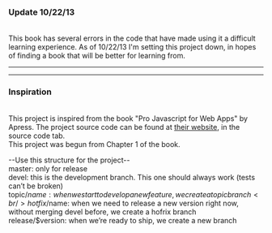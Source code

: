<h3>Update 10/22/13</h3>
<br/>
This book has several errors in the code that have made using it a difficult learning experience.
As of 10/22/13 I'm setting this project down, in hopes of finding a book that will be better for learning from.

<hr/>
<hr/>
<h3>Inspiration</h3>
<br/>
This project is inspired from the book "Pro Javascript for Web Apps" by Apress.
The project source code can be found at <a href="http://www.apress.com/9781430244615">their website</a>,
in the source code tab.
<br/>
This project was begun from Chapter 1 of the book.


--Use this structure for the project--
<br/>
master: only for release<br/>
devel: this is the development branch. This one should always work (tests can’t be broken)<br/>
topic/$name: when we start to develop a new feature, we create a topic branch<br/>
hotfix/$name: when we need to release a new version right now, without merging devel before, we create a hofrix branch<br/>
release/$version: when we’re ready to ship, we create a new branch<br/>
